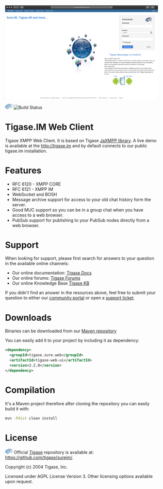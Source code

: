 ![SureIM screenshot](assets/images/sureim.jpg)

![Tigase Logo](assets/images/tigase-logo.png) ![Build Status](https://tc.tigase.net/app/rest/builds/buildType:(id:TigaseSureIM_Build)/statusIcon)


# Tigase.IM Web Client

Tigase XMPP Web Client. It is based on Tigase [JaXMPP library](https://github.com/tigaseinc/jaxmpp). A live demo is available at the http://tigase.im and by default connects to our public tigase.im installation.

# Features

* RFC 6120 - XMPP CORE
* RFC 6121 - XMPP IM
* WebSocket and BOSH
* Message archive support for access to your old chat history form the server.
* Good MUC support so you can be in a group chat when you have access to a web browser.
* PubSub support for publishing to your PubSub nodes directly from a web browser.

# Support

When looking for support, please first search for answers to your question in the available online channels:

* Our online documentation: [Tigase Docs](https://docs.tigase.net/)
* Our online forums: [Tigase Forums](https://help.tigase.net/portal/community)
* Our online Knowledge Base [Tigase KB](https://help.tigase.net/portal/kb)

If you didn't find an answer in the resources above, feel free to submit your question to either our 
[community portal](https://help.tigase.net/portal/community) or open a [support ticket](https://help.tigase.net/portal/newticket).

# Downloads

Binaries can be downloaded from our [Maven repository](https://maven-repo.tigase.net/#artifact/tigase.sure.web/tigase-web-ui)

You can easily add it to your project by including it as dependency:

```xml
<dependency>
  <groupId>tigase.sure.web</groupId>
  <artifactId>tigase-web-ui</artifactId>
  <version>2.2.0</version>
</dependency>
```

# Compilation 

It's a Maven project therefore after cloning the repository you can easily build it with:

```bash
mvn -Pdist clean install
```

# License

<img alt="Tigase Tigase Logo" src="https://github.com/tigase/website-assets/blob/master/tigase/images/tigase-logo.png?raw=true" width="25"/> Official <a href="https://tigase.net/">Tigase</a> repository is available at: https://github.com/tigase/sureim/.

Copyright (c) 2004 Tigase, Inc.

Licensed under AGPL License Version 3. Other licensing options available upon request.
